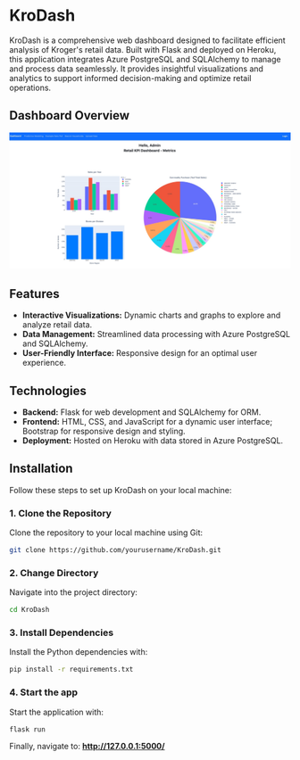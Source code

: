 # KroDash

KroDash is a comprehensive web dashboard designed to facilitate efficient analysis of Kroger's retail data. Built with Flask and deployed on Heroku, this application integrates Azure PostgreSQL and SQLAlchemy to manage and process data seamlessly. It provides insightful visualizations and analytics to support informed decision-making and optimize retail operations.

## Dashboard Overview
![Dashboard Overview](images/dashboard-overview.jpg)

## Features

- **Interactive Visualizations:** Dynamic charts and graphs to explore and analyze retail data.
- **Data Management:** Streamlined data processing with Azure PostgreSQL and SQLAlchemy.
- **User-Friendly Interface:** Responsive design for an optimal user experience.

## Technologies

- **Backend:** Flask for web development and SQLAlchemy for ORM.
- **Frontend:** HTML, CSS, and JavaScript for a dynamic user interface; Bootstrap for responsive design and styling.
- **Deployment:** Hosted on Heroku with data stored in Azure PostgreSQL.

## Installation

Follow these steps to set up KroDash on your local machine:

### 1. Clone the Repository

Clone the repository to your local machine using Git:

```bash
git clone https://github.com/yourusername/KroDash.git
```

### 2. Change Directory

Navigate into the project directory:

```bash
cd KroDash
```

### 3. Install Dependencies

Install the Python dependencies with:

```bash
pip install -r requirements.txt
```

### 4. Start the app

Start the application with:

```bash
flask run
```

Finally, navigate to:  **http://127.0.0.1:5000/**
